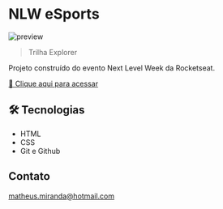 # NLW eSports

![preview](./.preview.png)

>  Trilha Explorer

Projeto construído do evento Next Level Week da Rocketseat.

[🔗 Clique aqui para acessar](https://matheusmirandalacerda.github.io/nlw-esports-explorer/)

## 🛠️ Tecnologias 

- HTML
- CSS
- Git e Github

## Contato

matheus.miranda@hotmail.com
